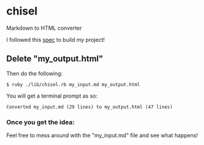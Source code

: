 # chisel
Markdown to HTML converter

I followed this [spec](https://github.com/JumpstartLab/curriculum/blob/master/source/projects/chisel.markdown) to build my project!

## Delete "my_output.html"

Then do the following:

    $ ruby ./lib/chisel.rb my_input.md my_output.html

You will get a terminal prompt as so:

    Converted my_input.md (29 lines) to my_output.html (47 lines)

### Once you get the idea: 

Feel free to mess around with the "my_input.md" file and see what happens!


